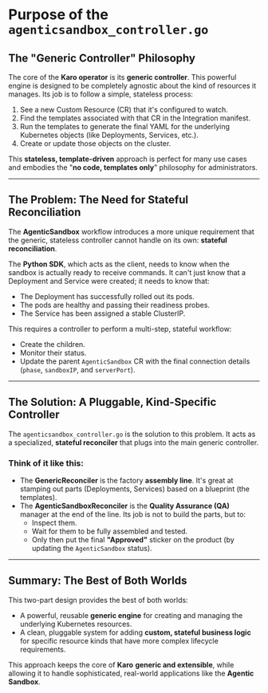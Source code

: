 # Purpose of the `agenticsandbox_controller.go`

## The "Generic Controller" Philosophy

The core of the **Karo operator** is its **generic controller**. This powerful engine is designed to be completely agnostic about the kind of resources it manages. Its job is to follow a simple, stateless process:

1. See a new Custom Resource (CR) that it's configured to watch.
2. Find the templates associated with that CR in the Integration manifest.
3. Run the templates to generate the final YAML for the underlying Kubernetes objects (like Deployments, Services, etc.).
4. Create or update those objects on the cluster.

This **stateless, template-driven** approach is perfect for many use cases and embodies the "**no code, templates only**" philosophy for administrators.

---

## The Problem: The Need for Stateful Reconciliation

The **AgenticSandbox** workflow introduces a more unique requirement that the generic, stateless controller cannot handle on its own: **stateful reconciliation**.

The **Python SDK**, which acts as the client, needs to know when the sandbox is actually ready to receive commands. It can't just know that a Deployment and Service were created; it needs to know that:

- The Deployment has successfully rolled out its pods.
- The pods are healthy and passing their readiness probes.
- The Service has been assigned a stable ClusterIP.

This requires a controller to perform a multi-step, stateful workflow:

- Create the children.
- Monitor their status.
- Update the parent `AgenticSandbox` CR with the final connection details (`phase`, `sandboxIP`, and `serverPort`).

---

## The Solution: A Pluggable, Kind-Specific Controller

The `agenticsandbox_controller.go` is the solution to this problem. It acts as a specialized, **stateful reconciler** that plugs into the main generic controller.

### Think of it like this:

- The **GenericReconciler** is the factory **assembly line**. It's great at stamping out parts (Deployments, Services) based on a blueprint (the templates).
- The **AgenticSandboxReconciler** is the **Quality Assurance (QA)** manager at the end of the line. Its job is not to build the parts, but to:
  - Inspect them.
  - Wait for them to be fully assembled and tested.
  - Only then put the final **"Approved"** sticker on the product (by updating the `AgenticSandbox` status).

---

## Summary: The Best of Both Worlds

This two-part design provides the best of both worlds:

- A powerful, reusable **generic engine** for creating and managing the underlying Kubernetes resources.
- A clean, pluggable system for adding **custom, stateful business logic** for specific resource kinds that have more complex lifecycle requirements.

This approach keeps the core of **Karo** **generic and extensible**, while allowing it to handle sophisticated, real-world applications like the **Agentic Sandbox**.
